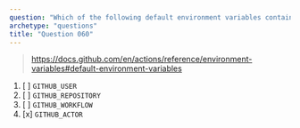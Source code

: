 ```yaml
---
question: "Which of the following default environment variables contains the name of the person or app that initiated the workflow run?"
archetype: "questions"
title: "Question 060"
---
```



> https://docs.github.com/en/actions/reference/environment-variables#default-environment-variables

1. [ ] `GITHUB_USER`
1. [ ] `GITHUB_REPOSITORY`
1. [ ] `GITHUB_WORKFLOW`
1. [x] `GITHUB_ACTOR`
